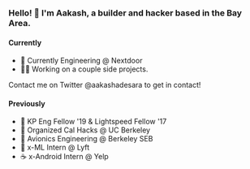 ### Hello! 🌊 I'm Aakash, a builder and hacker based in the Bay Area.

#### Currently
- 🏡 Currently Engineering @ Nextdoor
- 👨‍💻 Working on a couple side projects.

Contact me on Twitter @aakashadesara to get in contact!

#### Previously
- 🎉 KP Eng Fellow '19 & Lightspeed Fellow '17
- 🐻 Organized Cal Hacks @ UC Berkeley
- 🚀 Avionics Engineering @ Berkeley SEB
- 🚗 x-ML Intern @ Lyft
- ☕️ x-Android Intern @ Yelp
